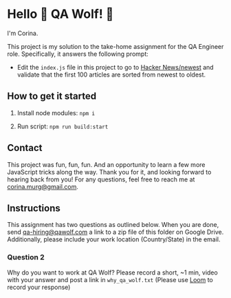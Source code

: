 # Hello 🐺 QA Wolf! 👋

I'm Corina. 

This project is my solution to the take-home assignment for the QA Engineer role.
Specifically, it answers the following prompt:
- Edit the `index.js` file in this project to go to [Hacker News/newest](https://news.ycombinator.com/newest) and validate that the first 100 articles are sorted from newest to oldest.


## How to get it started

1. Install node modules: `npm i`

2. Run script: `npm run build:start`


## Contact

This project was fun, fun, fun. And an opportunity to learn a few more JavaScript tricks along the way.
Thank you for it, and looking forward to hearing back from you! For any questions, feel free to reach me at [corina.murg@gmail.com](mailto:corina.murg@gmail.com).




## Instructions

This assignment has two questions as outlined below. When you are done, send [qa-hiring@qawolf.com](mailto:qa-hiring@qawolf.com) a link to a zip file of this folder on Google Drive. Additionally, please include your work location (Country/State) in the email.

### Question 2

Why do you want to work at QA Wolf? Please record a short, ~1 min, video with your answer and post a link in `why_qa_wolf.txt` (Please use [Loom](https://www.loom.com) to record your response)

